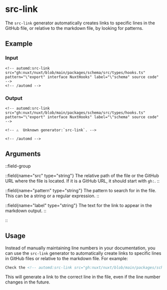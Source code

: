# src-link

The `src-link` generator automatically creates links to specific lines in the GitHub file, or relative to the markdown file, by looking for patterns.

## Example

<!-- automd:example generator=src-link src="gh:nuxt/nuxt/blob/main/packages/schema/src/types/hooks.ts" pattern="export interface NuxtHooks" label="schema source code" -->

### Input

    <!-- automd:src-link src="gh:nuxt/nuxt/blob/main/packages/schema/src/types/hooks.ts" pattern="\"export" interface NuxtHooks" label="\"schema" source code" -->
    <!-- /automd -->

### Output

    <!-- automd:src-link src="gh:nuxt/nuxt/blob/main/packages/schema/src/types/hooks.ts" pattern="\"export" interface NuxtHooks" label="\"schema" source code" -->

    <!-- ⚠️  Unknown generator:`src-link`. -->

    <!-- /automd -->

<!-- /automd -->

## Arguments

::field-group

::field{name="src" type="string"}
The relative path of the file or the GitHub URL where the file is located. If it is a GitHub URL, it should start with `gh:`.
::

::field{name="pattern" type="string"}
The pattern to search for in the file. This can be a string or a regular expression.
::

::field{name="label" type="string"}
The text for the link to appear in the markdown output.
::

::

## Usage

Instead of manually maintaining line numbers in your documentation, you can use the `src-link` generator to automatically create links to specific lines in GitHub files or relative to the markdown file. For example:

```markdown
Check the <!-- automd:src-link src="gh:nuxt/nuxt/blob/main/packages/schema/src/types/hooks.ts" pattern="export interface NuxtHooks" label="schema source code" --> for all available hooks.
```

This will generate a link to the correct line in the file, even if the line number changes in the future.